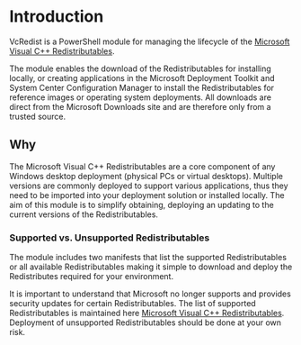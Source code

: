 # Introduction

VcRedist is a PowerShell module for managing the lifecycle of the [Microsoft Visual C++ Redistributables](https://support.microsoft.com/en-au/help/2977003/the-latest-supported-visual-c-downloads).

The module enables the download of the Redistributables for installing locally, or creating applications in the Microsoft Deployment Toolkit and System Center Configuration Manager to install the Redistributables for reference images or operating system deployments. All downloads are direct from the Microsoft Downloads site and are therefore only from a trusted source.

## Why

The Microsoft Visual C++ Redistributables are a core component of any Windows desktop deployment (physical PCs or virtual desktops). Multiple versions are commonly deployed to support various applications, thus they need to be imported into your deployment solution or installed locally. The aim of this module is to simplify obtaining, deploying an updating to the current versions of the Redistributables.

### Supported vs. Unsupported Redistributables

The module includes two manifests that list the supported Redistributables or all available Redistributables making it simple to download and deploy the Redistributes required for your environment.

It is important to understand that Microsoft no longer supports and provides security updates for certain Redistributables. The list of supported Redistributables is maintained here [Microsoft Visual C++ Redistributables](https://support.microsoft.com/en-au/help/2977003/the-latest-supported-visual-c-downloads). Deployment of unsupported Redistributables should be done at your own risk.
